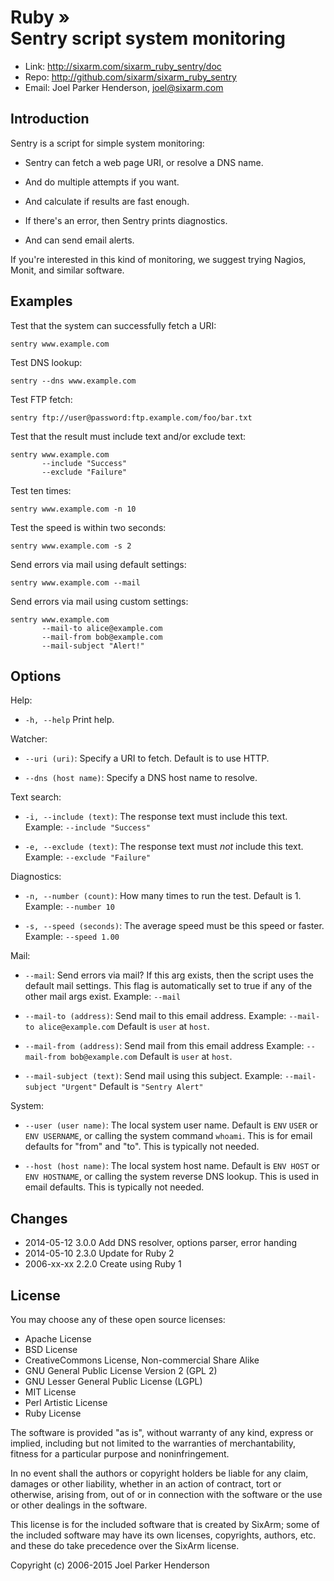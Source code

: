 # Ruby » <br> Sentry script system monitoring

* Link: <http://sixarm.com/sixarm_ruby_sentry/doc>
* Repo: <http://github.com/sixarm/sixarm_ruby_sentry>
* Email: Joel Parker Henderson, <joel@sixarm.com>


## Introduction


Sentry is a script for simple system monitoring:

  * Sentry can fetch a web page URI, or resolve a DNS name.

  * And do multiple attempts if you want.

  * And calculate if results are fast enough.

  * If there's an error, then Sentry prints diagnostics.

  * And can send email alerts.

If you're interested in this kind of monitoring,
we suggest trying Nagios, Monit, and similar software.


## Examples


Test that the system can successfully fetch a URI:

    sentry www.example.com

Test DNS lookup:

    sentry --dns www.example.com

Test FTP fetch:

    sentry ftp://user@password:ftp.example.com/foo/bar.txt

Test that the result must include text and/or exclude text:

    sentry www.example.com
           --include "Success"
           --exclude "Failure"

Test ten times:

    sentry www.example.com -n 10

Test the speed is within two seconds:

    sentry www.example.com -s 2

Send errors via mail using default settings:

    sentry www.example.com --mail

Send errors via mail using custom settings:

    sentry www.example.com
           --mail-to alice@example.com
           --mail-from bob@example.com
           --mail-subject "Alert!"


## Options


Help:

  * `-h, --help`              Print help.


Watcher:

  * `--uri (uri)`:            Specify a URI to fetch. Default is to use HTTP.

  * `--dns (host name)`:      Specify a DNS host name to resolve.


Text search:

  * `-i, --include (text)`:   The response text must include this text.
                              Example: `--include "Success"`

  * `-e, --exclude (text)`:   The response text must *not* include this text.
                              Example: `--exclude "Failure"`

Diagnostics:

  * `-n, --number (count)`:   How many times to run the test. Default is 1.
                              Example: `--number 10`

  * `-s, --speed (seconds)`:  The average speed must be this speed or faster.
                              Example: `--speed 1.00`


Mail:

  * `--mail`:                 Send errors via mail? If this arg exists,
                              then the script uses the default mail settings.
                              This flag is automatically set to true if any of
                              the other mail args exist.
                              Example: `--mail`

  * `--mail-to (address)`:    Send mail to this email address.
                              Example: `--mail-to alice@example.com`
                              Default is `user` at `host`.

  * `--mail-from (address)`:  Send mail from this email address
                              Example: `--mail-from bob@example.com`
                              Default is `user` at `host`.

  * `--mail-subject (text)`:  Send mail using this subject.
                              Example: `--mail-subject "Urgent"`
                              Default is `"Sentry Alert"`


System:

  * `--user (user name)`:     The local system user name.
                              Default is `ENV` `USER` or `ENV USERNAME`,
                              or calling the system command `whoami`.
                              This is for email defaults for "from" and "to".
                              This is typically not needed.

  * `--host (host name)`:     The local system host name.
                              Default is `ENV HOST` or `ENV HOSTNAME`,
                              or calling the system reverse DNS lookup.
                              This is used in email defaults.
                              This is typically not needed.


## Changes

* 2014-05-12 3.0.0 Add DNS resolver, options parser, error handing
* 2014-05-10 2.3.0 Update for Ruby 2
* 2006-xx-xx 2.2.0 Create using Ruby 1


## License

You may choose any of these open source licenses:

  * Apache License
  * BSD License
  * CreativeCommons License, Non-commercial Share Alike
  * GNU General Public License Version 2 (GPL 2)
  * GNU Lesser General Public License (LGPL)
  * MIT License
  * Perl Artistic License
  * Ruby License

The software is provided "as is", without warranty of any kind,
express or implied, including but not limited to the warranties of
merchantability, fitness for a particular purpose and noninfringement.

In no event shall the authors or copyright holders be liable for any
claim, damages or other liability, whether in an action of contract,
tort or otherwise, arising from, out of or in connection with the
software or the use or other dealings in the software.

This license is for the included software that is created by SixArm;
some of the included software may have its own licenses, copyrights,
authors, etc. and these do take precedence over the SixArm license.

Copyright (c) 2006-2015 Joel Parker Henderson
